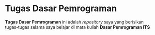 # Tugas Dasar Pemrograman 

**Tugas Dasar Pemrograman** ini adalah *repository* saya yang berisikan tugas-tugas selama saya belajar di mata kuliah **Dasar Pemrograman ITS**
